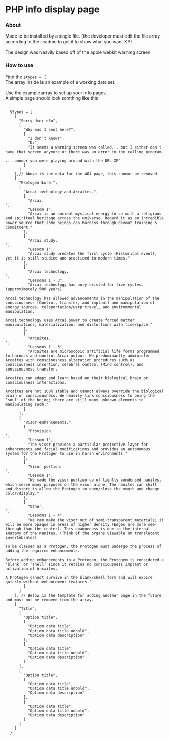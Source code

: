 # PHP info display page
### About
Made to be installed by a single file. (the developer must edit the file array according to the readme to get it to show what you want XP)<br><br>
The design was heavily based off of the apple webkit warning screen.
### How to use
Find the <code>$types = [</code>.<br>
The array inside is an example of a working data set.<br><br>
Use the example array to set up your info pages.<br>
A simple page should look somthing like this<br>
<pre><code>
  $types = [
    [
      "Sorry User o3o",
      [
        "Why was I sent here?",
        [
          "I don't know!",
          "D:",
          "It seems a warning screen was called... but I either don't have that screen anymore or there was an error in the calling program.<br><br>... ooooor you were playing around with the URL XP"
        ]
      ]
    ],// Above is the data for the 404 page, this cannot be removed.
    [
      "Protogen Lore.",
      [
        "Arcai technology and Arcaites.",
        [
          "Arcai.<br>",
          "Lesson 1",
          "Arcai is an ancient mystical energy force with a religious and spiritual heritage across the universe. Regard it as an incredible power source that some beings can harness through devout training & commitment."
        ],
        [
          "Arcai study.<br>",
          "Lesson 1",
          "Arcai study predates the first cycle (Historical event), yet it is still studied and practiced in modern times."
        ],
        [
          "Arcai technology.<br>",
          "Lessons 1 - 3",
          "Arcai technology has only existed for five cycles. (approximately 500 years)<br><br>Arcai technology has allowed advancements in the manipulation of the consciousness (Control, transfer, and implant) and manipulation of energy sources, teleportation/warp travel, and environmental manipulation.<br><br>Arcai technology uses Arcai power to create forced matter manipulations, materialization, and distortions with time/space."
        ],
        [
          "Arcaites.<br>",
          "Lessons 1 - 3",
          "Arcaites are microscopic artificial life forms programmed to harness and control Arcai output. We predominantly administer Arcaites with consciousness alteration procedures such as consciousness insertion, cerebral control (Mind control), and consciousness transfer.<br><br>Arcaites can adapt and learn based on their biological brain or consciousness interactions.<br><br>Arcaites are not 100% stable and cannot always override the biological brain or consciousness. We heavily link consciousness to being the ‘soul’ of the being; there are still many unknown elements to manipulating such."
        ]
      ],
      [
        "Visor enhancements.",
        [
          "Provision.<br>",
          "Lesson 1",
          "The visor provides a particular protective layer for enhancements and facial modifications and provides an autonomous system for the Protogen to use in harsh environments."
        ],
        [
          "Visor portion.<br>",
          "Lesson 1",
          "We made the visor portion up of tightly condensed nanites, which serve many purposes on the visor alone. The nanites can shift and distort to allow the Protogen to open/close the mouth and change color/display."
        ],
        [
          "Other.<br>",
          "Lessons 1 - 4",
          "We can make the visor out of semi-transparent materials; it will be more opaque in areas of higher density (Edges are more see-through than the center). This opaqueness is due to the internal anatomy of the nanites. (Think of the organs viewable on translucent invertebrates)<br><br>To be classed as a Protogen, the Protogen must undergo the process of adding the required enhancements.<br><br>Before adding enhancements to a Protogen, the Protogen is considered a ‘blank’ or ‘shell’ since it retains no consciousness implant or activation of Arcaites.<br><br>A Protogen cannot survive in the blank/shell form and will expire quickly without enhancement features."
        ]
      ]
    ], // Below is the template for adding another page in the future and must not be removed from the array.
    [
      "Title",
      [
        "Option title",
        [
          "Option data title",
          "Option data title unbold",
          "Option data description"
        ],
        [
          "Option data title",
          "Option data title unbold",
          "Option data description"
        ]
      ],
      [
        "Option title",
        [
          "Option data title",
          "Option data title unbold",
          "Option data description"
        ],
        [
          "Option data title",
          "Option data title unbold",
          "Option data description"
        ]
      ]
    ]
  }</code></pre>
